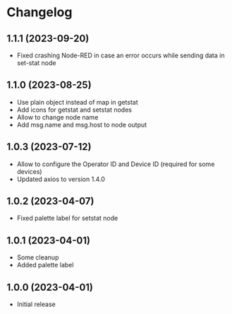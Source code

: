 # Changelog

## 1.1.1 (2023-09-20)

* Fixed crashing Node-RED in case an error occurs while sending data in set-stat node

## 1.1.0 (2023-08-25)

* Use plain object instead of map in getstat
* Add icons for getstat and setstat nodes
* Allow to change node name
* Add msg.name and msg.host to node output

## 1.0.3 (2023-07-12)

* Allow to configure the Operator ID and Device ID (required for some devices)
* Updated axios to version 1.4.0

## 1.0.2 (2023-04-07)

* Fixed palette label for setstat node

## 1.0.1 (2023-04-01)

* Some cleanup
* Added palette label

## 1.0.0 (2023-04-01)

* Initial release